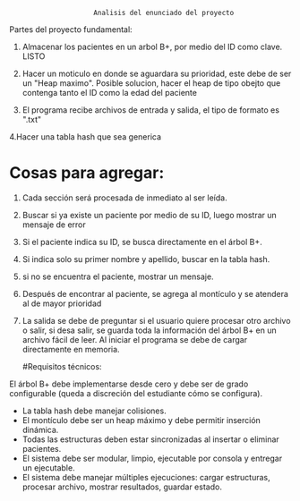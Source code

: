                          Analisis del enunciado del proyecto


Partes del proyecto fundamental:

1. Almacenar los pacientes en un arbol B+, por medio del ID como clave. LISTO


2. Hacer un moticulo en donde se aguardara su prioridad, este debe de ser un "Heap maximo". Posible solucion, hacer el heap de tipo obejto que contenga tanto el ID como la edad del paciente

3. El programa recibe archivos de entrada y salida, el tipo de formato es ".txt"

4.Hacer una tabla hash que sea generica

   # Cosas para agregar:

1. Cada sección será procesada de inmediato al ser leída.

2. Buscar si ya existe un paciente por medio de su ID, luego mostrar un mensaje de error 

3. Si el paciente indica su ID, se busca directamente en el árbol B+.

4. Si indica solo su primer nombre y apellido, buscar en la tabla hash.

5. si no se encuentra el paciente, mostrar un mensaje.

6. Después de encontrar al paciente, se agrega al montículo y se atendera al de mayor prioridad

7. La salida se debe de preguntar si el usuario quiere procesar otro archivo o salir, si desa salir, se guarda toda la información del árbol B+ en un archivo fácil de leer. Al iniciar el programa se debe de cargar directamente en memoria.

    #Requisitos técnicos:

 El árbol B+ debe implementarse desde cero y debe ser de grado configurable (queda
a discreción del estudiante cómo se configura).
- La tabla hash debe manejar colisiones.
- El montículo debe ser un heap máximo y debe permitir inserción dinámica.
- Todas las estructuras deben estar sincronizadas al insertar o eliminar pacientes.
- El sistema debe ser modular, limpio, ejecutable por consola y entregar un
ejecutable.
- El sistema debe manejar múltiples ejecuciones: cargar estructuras, procesar archivo,
mostrar resultados, guardar estado.
